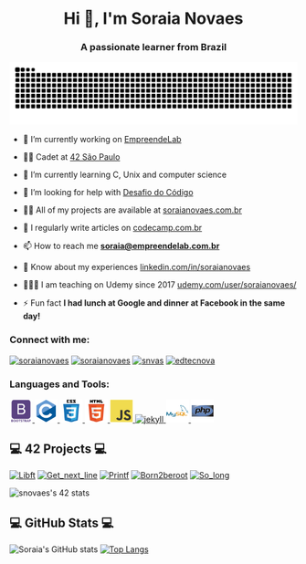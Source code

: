 <h1 align="center">Hi 👋, I'm Soraia Novaes</h1>
<h3 align="center">A passionate learner from Brazil</h3>

![Snake animation](https://github.com/snvas/snvas/blob/output/github-contribution-grid-snake.svg)

*  🔭 I’m currently working on [EmpreendeLab](empreendelab.com.br)

*  👩‍🚀 Cadet at [42 São Paulo](https://www.42sp.org.br/)
 
*  🌱 I’m currently learning C, Unix and computer science

*  🤝 I’m looking for help with [Desafio do Código](desafiodocodigo.com.br)

*  👨‍💻 All of my projects are available at [soraianovaes.com.br](http://soraianovaes.com.br/)

*  📝 I regularly write articles on [codecamp.com.br](https://codecamp.com.br/)

*  📫 How to reach me **soraia@empreendelab.com.br**

*  📄 Know about my experiences [linkedin.com/in/soraianovaes](https://www.linkedin.com/in/soraianovaes/)

*  👩🏽‍🏫 I am teaching on Udemy since 2017 [udemy.com/user/soraianovaes/](https://www.udemy.com/user/soraianovaes/)

*  ⚡ Fun fact **I had lunch at Google and dinner at Facebook in the same day!**

<h3 align="left">Connect with me:</h3>
<p align="left">
<a href="https://linkedin.com/in/soraianovaes" target="blank"><img align="center" src="https://raw.githubusercontent.com/rahuldkjain/github-profile-readme-generator/master/src/images/icons/Social/linked-in-alt.svg" alt="soraianovaes" height="30" width="40" /></a>
<a href="https://fb.com/soraianovaes" target="blank"><img align="center" src="https://raw.githubusercontent.com/rahuldkjain/github-profile-readme-generator/master/src/images/icons/Social/facebook.svg" alt="soraianovaes" height="30" width="40" /></a>
<a href="https://instagram.com/snvas" target="blank"><img align="center" src="https://raw.githubusercontent.com/rahuldkjain/github-profile-readme-generator/master/src/images/icons/Social/instagram.svg" alt="snvas" height="30" width="40" /></a>
<a href="https://twitter.com/edtecnova" target="blank"><img align="center" src="https://raw.githubusercontent.com/rahuldkjain/github-profile-readme-generator/master/src/images/icons/Social/twitter.svg" alt="edtecnova" height="30" width="40" /></a>
</p>

<h3 align="left">Languages and Tools:</h3>
<p align="left"> <a href="https://getbootstrap.com" target="_blank"> <img src="https://raw.githubusercontent.com/devicons/devicon/master/icons/bootstrap/bootstrap-plain-wordmark.svg" alt="bootstrap" width="40" height="40"/> </a> <a href="https://www.cprogramming.com/" target="_blank"> <img src="https://raw.githubusercontent.com/devicons/devicon/master/icons/c/c-original.svg" alt="c" width="40" height="40"/> </a> <a href="https://www.w3schools.com/css/" target="_blank"> <img src="https://raw.githubusercontent.com/devicons/devicon/master/icons/css3/css3-original-wordmark.svg" alt="css3" width="40" height="40"/> </a> <a href="https://www.w3.org/html/" target="_blank"> <img src="https://raw.githubusercontent.com/devicons/devicon/master/icons/html5/html5-original-wordmark.svg" alt="html5" width="40" height="40"/> </a> <a href="https://developer.mozilla.org/en-US/docs/Web/JavaScript" target="_blank"> <img src="https://raw.githubusercontent.com/devicons/devicon/master/icons/javascript/javascript-original.svg" alt="javascript" width="40" height="40"/> </a> <a href="https://jekyllrb.com/" target="_blank"> <img src="https://www.vectorlogo.zone/logos/jekyllrb/jekyllrb-icon.svg" alt="jekyll" width="40" height="40"/> </a> <a href="https://www.mysql.com/" target="_blank"> <img src="https://raw.githubusercontent.com/devicons/devicon/master/icons/mysql/mysql-original-wordmark.svg" alt="mysql" width="40" height="40"/> </a> <a href="https://www.php.net" target="_blank"> <img src="https://raw.githubusercontent.com/devicons/devicon/master/icons/php/php-original.svg" alt="php" width="40" height="40"/> </a> </p>

## 💻 42 Projects 💻
[![Libft](https://game.42sp.org.br/static/assets/achievements/libfte.png)](https://soraianovaes.com.br)
[![Get_next_line](https://game.42sp.org.br/static/assets/achievements/get_next_linee.png)](https://soraianovaes.com.br)
[![Printf](https://game.42sp.org.br/static/assets/achievements/ft_printfe.png)](https://soraianovaes.com.br)
[![Born2beroot](https://game.42sp.org.br/static/assets/achievements/born2beroote.png)](https://soraianovaes.com.br)
[![So_long](https://game.42sp.org.br/static/assets/achievements/so_longe.png)](https://soraianovaes.com.br)

![snovaes's 42 stats](https://badge42.herokuapp.com/api/stats/snovaes?privacyEmail=true&privacyName=true&darkmode=true&cursus=42cursus)


## 💻 GitHub Stats 💻
![Soraia's GitHub stats](https://github-readme-stats.vercel.app/api?username=snvas&show_icons=true&theme=tokyonight)
[![Top Langs](https://github-readme-stats.vercel.app/api/top-langs/?username=snvas&layout=compact&theme=tokyonight&show_icons=true)](https://github.com/snvas)
  
